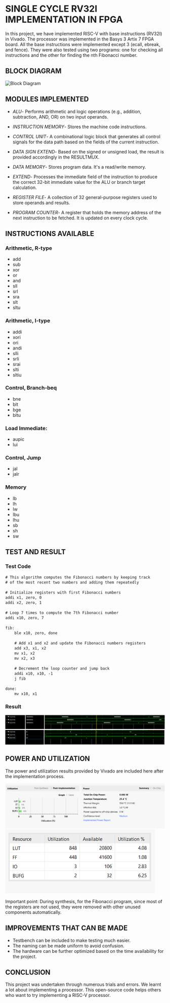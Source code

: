 # SINGLE CYCLE RV32I IMPLEMENTATION IN FPGA

In this project, we have implemented RISC-V with base instructions \(RV32I\) in Vivado. The processor was implemented in the Basys 3 Artix 7 FPGA board. All the base instructions were implemented except 3 \(ecall, ebreak, and fence\). They were also tested using two programs: one for checking all instructions and the other for finding the nth Fibonacci number.


## BLOCK DIAGRAM
![Block Diagram](BlockDiagram.png)


## MODULES IMPLEMENTED
- *ALU*- Performs arithmetic and logic operations (e.g., addition, subtraction, AND, OR) on two input operands.

- *INSTRUCTION MEMORY*- Stores the machine code instructions.

- *CONTROL UNIT*- A combinational logic block that generates all control signals for the data path based on the fields of the current instruction.

- *DATA SIGN EXTEND*- Based on the signed or unsigned load, the result is provided accordingly in the RESULTMUX.

- *DATA MEMORY*- Stores program data. It's a read/write memory.

- *EXTEND*- Processes the immediate field of the instruction to produce the correct 32-bit immediate value for the ALU or branch target calculation.

- *REGISTER FILE*- A collection of 32 general-purpose registers used to store operands and results.

- *PROGRAM COUNTER*- A register that holds the memory address of the next instruction to be fetched. It is updated on every clock cycle.

## INSTRUCTIONS AVAILABLE

 ### Arithmetic, R-type
 - add
 - sub
 - xor
 - or
 - and
 - sll
 - srl
 - sra
 - slt
 - sltu
 ### Arithmetic, I-type 
 - addi
 - xori
 - ori
 - andi
 - slli
 - srli
 - srai
 - slti
 - sltiu
 ### Control, Branch-beq
 - bne
 - blt
 - bge
 - bltu
 ### Load Immediate:
 - aupic
 - lui
 ### Control, Jump
 - jal 
 - jalr
 ### Memory
 - lb
 - lh
 - lw
 - lbu
 - lhu
 - sb
 - sh
 - sw

## TEST AND RESULT

### Test Code
``` Assembly
# This algorithm computes the Fibonacci numbers by keeping track
# of the most recent two numbers and adding them repeatedly

# Initialize registers with first Fibonacci numbers
addi x1, zero, 0
addi x2, zero, 1

# Loop 7 times to compute the 7th Fibonacci number
addi x10, zero, 7

fib:
    ble x10, zero, done

    # Add x1 and x2 and update the Fibonacci numbers registers
    add x3, x1, x2
    mv x1, x2
    mv x2, x3

    # Decrement the loop counter and jump back
    addi x10, x10, -1
    j fib

done:
    mv x10, x1 
```

### Result
![result](res_test_1.png)
![result](res_test_2.png)

## POWER AND UTILIZATION
The power and utilization results provided by Vivado are included here after the implementation process.

![result](power_n_util.png)
![result](power.png)

Important point: During synthesis, for the Fibonacci program, since most of the registers are not used, they were removed with other unused components automatically. 

## IMPROVEMENTS THAT CAN BE MADE
- Testbench can be included to make testing much easier.
- The naming can be made uniform to avoid confusion.
- The hardware can be further optimized based on the time availability for the project.

## CONCLUSION

This project was undertaken through numerous trials and errors. We learnt a lot about implementing a processor. This open-source code helps others who want to try implementing a RISC-V processor.

